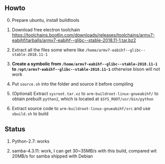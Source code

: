 ## Howto
0. Prepare ubuntu, install buildtools

1. Download free electron toolchain https://toolchains.bootlin.com/downloads/releases/toolchains/armv7-eabihf/tarballs/armv7-eabihf--glibc--stable-2018.11-1.tar.bz2

2. Extract all the files some where like `/home/armv7-eabihf--glibc--stable-2018.11-1`

3. **Create a symbolic from `/home/armv7-eabihf--glibc--stable-2018.11-1` to `/opt/armv7-eabihf--glibc--stable-2018.11-1`** otherwise bison will not work

3. Put `source.sh` into the folder and source it before compiling

4. (Optional) Extract `sysroot.tar.xz` to `arm-buildroot-linux-gnueabihf/` to obtain prebuilt `python2`, which is located at `$SYS_ROOT/usr/bin/python`

5. Extract source code to `arm-buildroot-linux-gnueabihf/src` and use `xbuild.sh` to build

## Status

1. Python-2.7: works

2. samba-4.3.11: work, I can get 30~35MB/s with this build, compared wit 20MB/s for samba shipped with Debian